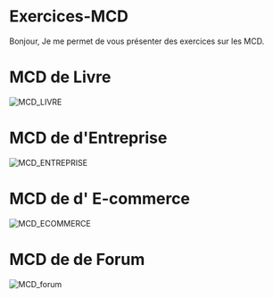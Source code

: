 # Exercices-MCD
Bonjour, Je me permet de vous présenter des exercices sur les MCD.

# MCD de Livre
![MCD_LIVRE](https://github.com/user-attachments/assets/b9062a45-56d1-4eed-91b0-da2d1895ff61)

# MCD de d'Entreprise
![MCD_ENTREPRISE](https://github.com/user-attachments/assets/2118199c-fd43-4a02-a327-39dfc6ee2609)

# MCD de d' E-commerce
![MCD_ECOMMERCE](https://github.com/user-attachments/assets/69335f2b-a5f6-4290-b726-86d0e6794b4b)


# MCD de de Forum
![MCD_forum](https://github.com/user-attachments/assets/9a71fd9c-9445-48f6-8902-3b58b1d524f0)
